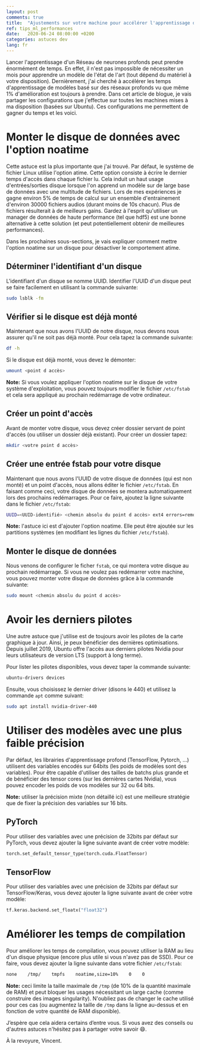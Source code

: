 ```yaml
---
layout: post
comments: true
title:  "Ajustements sur votre machine pour accélérer l'apprentissage de réseaux profonds"
ref: tips_ml_performances
date:   2020-06-24 08:00:00 +0200
categories: astuces dev
lang: fr
---
```


Lancer l'apprentissage d'un Réseau de neurones profonds peut prendre énormément de temps.
En effet, il n'est pas impossible de nécessiter un mois pour apprendre un modèle de l'état de l'art (tout dépend du matériel à votre disposition).
Dernièrement, j'ai cherché à accélérer les temps d'apprentissage de modèles basé sur des réseaux profonds vu que même 1% d'amélioration est toujours à prendre.
Dans cet article de blogue, je vais partager les configurations que j'effectue sur toutes les machines mises à ma disposition (basées sur Ubuntu).
Ces configurations me permettent de gagner du temps et les voici.

# Monter le disque de données avec l'option noatime
Cette astuce est la plus importante que j'ai trouvé.
Par défaut, le système de fichier Linux utilise l'option atime.
Cette option consiste à écrire le dernier temps d'accès dans chaque fichier lu.
Cela induit un haut usage d'entrées/sorties disque lorsque l'on apprend un modèle sur de large base de données avec une multitude de fichiers.
Lors de mes expériences je gagne environ 5% de temps de calcul sur un ensemble d'entrainement d'environ 30000 fichiers audios (durant moins de 10s chacun).
Plus de fichiers résulterait à de meilleurs gains.
Gardez à l'esprit qu'utiliser un manager de données de haute performance (tel que hdf5) est une bonne alternative à cette solution (et peut potentiellement obtenir de meilleures performances).

Dans les prochaines sous-sections, je vais expliquer comment mettre l'option noatime sur un disque pour désactiver le comportement atime.

## Déterminer l'identifiant d'un disque
L'identifiant d'un disque se nomme UUID.
Identifier l'UUID d'un disque peut se faire facilement en utilisant la commande suivante:
```bash
sudo lsblk -fm 
```
## Vérifier si le disque est déjà monté
Maintenant que nous avons l'UUID de notre disque, nous devons nous assurer qu'il ne soit pas déjà monté.
Pour cela tapez la commande suivante:
```bash
df -h
```

Si le disque est déjà monté, vous devez le démonter:
```bash
umount <point d accès>
```

**Note:** Si vous voulez appliquer l'option noatime sur le disque de votre système d'exploitation, vous pouvez toujours modifier le fichier `/etc/fstab` et cela sera appliqué au prochain redémarrage de votre ordinateur.

## Créer un point d'accès
Avant de monter votre disque, vous devez créer dossier servant de point d'accès (ou utiliser un dossier déjà existant).
Pour créer un dossier tapez:
```bash
mkdir <votre point d accès>
```

## Créer une entrée fstab pour votre disque
Maintenant que nous avons l'UUID de votre disque de données (qui est non monté) et un point d'accès, nous allons éditer le fichier `/etc/fstab`.
En faisant comme ceci, votre disque de données se montera automatiquement lors des prochains redémarrages.
Pour ce faire, ajoutez la ligne suivante dans le fichier `/etc/fstab`:
```bash
UUID=<UUID-identifié> <chemin absolu du point d accès> ext4 errors=remount-ro,noatime  0 0
```

**Note:** l'astuce ici est d'ajouter l'option noatime.
Elle peut être ajoutée sur les partitions systèmes (en modifiant les lignes du fichier `/etc/fstab`).

## Monter le disque de données
Nous venons de configurer le ficher `fstab`, ce qui montera votre disque au prochain redémarrage.
Si vous ne voulez pas redémarrer votre machine, vous pouvez monter votre disque de données grâce à la commande suivante:
```bash
sudo mount <chemin absolu du point d accès>
```

# Avoir les derniers pilotes
Une autre astuce que j'utilise est de toujours avoir les pilotes de la carte graphique à jour.
Ainsi, je peux bénéficier des dernières optimisations.
Depuis juillet 2019, Ubuntu offre l'accès aux derniers pilotes Nvidia pour leurs utilisateurs de version LTS (support à long terme).

Pour lister les pilotes disponibles, vous devez taper la commande suivante:
```bash
ubuntu-drivers devices
```

Ensuite, vous choisissez le dernier driver (disons le 440) et utilisez la commande `apt` comme suivant:
```bash
sudo apt install nvidia-driver-440
```

# Utiliser des modèles avec une plus faible précision
Par défaut, les librairies d'apprentissage profond (TensorFlow, Pytorch, ...) utilisent des variables encodés sur 64bits (les poids de modèles sont des variables).
Pour être capable d'utiliser des tailles de batchs plus grande et de bénéficier des tensor cores (sur les dernières cartes Nvidia), vous pouvez encoder les poids de vos modèles sur 32 ou 64 bits.

**Note:** utiliser la précision mixte (non détaillé ici) est une meilleure stratégie que de fixer la précision des variables sur 16 bits.

## PyTorch

Pour utiliser des variables avec une précision de 32bits par défaut sur PyTorch, vous devez ajouter la ligne suivante avant de créer votre modèle:
```python
torch.set_default_tensor_type(torch.cuda.FloatTensor)
```

## TensorFlow

Pour utiliser des variables avec une précision de 32bits par défaut sur TensorFlow/Keras, vous devez ajouter la ligne suivante avant de créer votre modèle:
```python
tf.keras.backend.set_floatx("float32")
```

# Améliorer les temps de compilation
Pour améliorer les temps de compilation, vous pouvez utiliser la RAM au lieu d'un disque physique (encore plus utile si vous n'avez pas de SSD).
Pour ce faire, vous devez ajouter la ligne suivante dans votre fichier `/etc/fstab`:

```bash
none    /tmp/    tmpfs    noatime,size=10%    0    0
```

**Note:** ceci limite la taille maximale de `/tmp` (de 10% de la quantité maximale de RAM) et peut bloquer les usages nécessitant un large cache (comme construire des images singularity).
N'oubliez pas de changer le cache utilisé pour ces cas (ou augmentez la taille de `/tmp` dans la ligne au-dessus et en fonction de votre quantité de RAM disponible).

J’espère que cela aidera certains d’entre vous.
Si vous avez des conseils ou d'autres astuces n'hésitez pas à partager votre savoir :smile:.

À la revoyure, Vincent.
